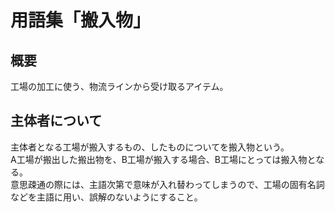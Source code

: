 # 用語集「搬入物」

## 概要
工場の加工に使う、物流ラインから受け取るアイテム。

## 主体者について
主体者となる工場が搬入するもの、したものについてを搬入物という。  
A工場が搬出した搬出物を、B工場が搬入する場合、B工場にとっては搬入物となる。  
意思疎通の際には、主語次第で意味が入れ替わってしまうので、工場の固有名詞などを主語に用い、誤解のないようにすること。


